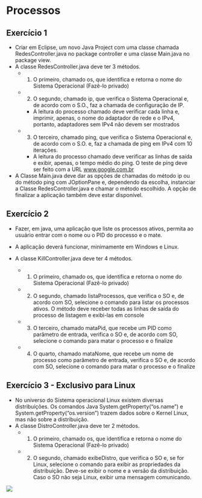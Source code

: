 # Processos

## Exercício 1
- Criar em Eclipse, um novo Java Project com uma classe chamada RedesController.java no
package controller e uma classe Main.java no package view.
- A classe RedesController.java deve ter 3 métodos.
  - 1) O primeiro, chamado os, que identifica e retorna o nome do Sistema Operacional (Fazê-lo
privado)
  - 2) O segundo, chamado ip, que verifica o Sistema Operacional e, de acordo com o S.O., faz a
chamada de configuração de IP.
    - A leitura do processo chamado deve verificar cada linha e, imprimir, apenas, o nome do
adaptador de rede e o IPv4, portanto, adaptadores sem IPv4 não devem ser mostrados
  - 3) O terceiro, chamado ping, que verifica o Sistema Operacional e, de acordo com o S.O. e, faz a
chamada de ping em IPv4 com 10 iterações.
    - A leitura do processo chamado deve verificar as linhas de saída e exibir, apenas, o tempo médio
do ping. O teste de ping deve ser feito com a URL www.google.com.br
- A Classe Main.java deve dar as opções de chamadas do método ip ou do método ping com
JOptionPane e, dependendo da escolha, instanciar a Classe RedesController.java e chamar o
método escolhido. A opção de finalizar a aplicação também deve estar disponível.

## Exercício 2
- Fazer, em java, uma aplicação que liste os processos ativos, permita ao usuário entrar com o
nome ou o PID do processo e o mate.
- A aplicação deverá funcionar, minimamente em Windows e Linux.

- A classe KillController.java deve ter 4 métodos.
  - 1) O primeiro, chamado os, que identifica e retorna o nome do Sistema Operacional (Fazê-lo
privado)
  - 2) O segundo, chamado listaProcessos, que verifica o SO e, de acordo com SO, selecione o
comando para listar os processos ativos.
O método deve receber todas as linhas de saída do processo de listagem e exibi-las em console
  - 3) O terceiro, chamado mataPid, que recebe um PID como parâmetro de entrada, verifica o SO
e, de acordo com SO, selecione o comando para matar o processo e o finalize
  - 4) O quarto, chamado mataNome, que recebe um nome de processo como parâmetro de
entrada, verifica o SO e, de acordo com SO, selecione o comando para matar o processo e o
finalize

## Exercício 3 - Exclusivo para Linux
- No universo do Sistema operacional Linux existem diversas distribuições. Os comandos Java
System.getProperty(“os.name”) e System.getProperty(“os.version”) trazem dados sobre o
Kernel Linux, mas não sobre a distribuição.
- A classe DistroController.java deve ter 2 métodos.
  - 1) O primeiro, chamado os, que identifica e retorna o nome do Sistema Operacional (Fazê-lo
privado)
  - 2) O segundo, chamado exibeDistro, que verifica o SO e, se for Linux, selecione o comando para
exibir as propriedades da distribuição. Deve-se exibir o nome e a versão da distribuição. Caso o
SO não seja Linux, exibir uma mensagem comunicando.

<img src="ProcessosLinux.png"/>